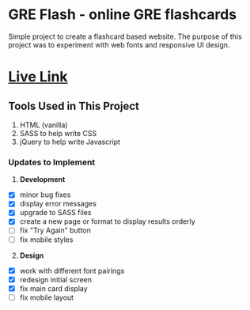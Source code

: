 GRE Flash - online GRE flashcards
===========

Simple project to create a flashcard based website. The purpose of this project was to experiment with web fonts and responsive UI design. 

# [Live Link](https://janetmndz.github.io/grestudy/ "GRE Flash Cards")

## Tools Used in This Project
1. HTML (vanilla)
2. SASS to help write CSS
3. jQuery to help write Javascript

### Updates to Implement

1. **Development**
- [x] minor bug fixes
- [x] display error messages
- [x] upgrade to SASS files
- [x] create a new page or format to display results orderly
- [ ] fix "Try Again" button
- [ ] fix mobile styles

2. **Design**
- [x] work with different font pairings
- [x] redesign initial screen
- [x] fix main card display
- [ ] fix mobile layout
